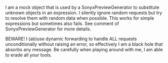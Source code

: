 I am a mock object that is used by a SonyxPreviewGenerator to substitute unknown objects in an expression. I silently ignore random requests but try to resolve them with random data when possible. This works for simple expressions but sometimes also fails. See comment of SonyxPreviewGenerator for more details.

BEWARE! I (ab)use dynamic forwarding to handle ALL requests unconditionally without raising an error, so effectively I am a black hole that absorbs any message. Be carefully when playing around with me, I am able to erade all your tools.